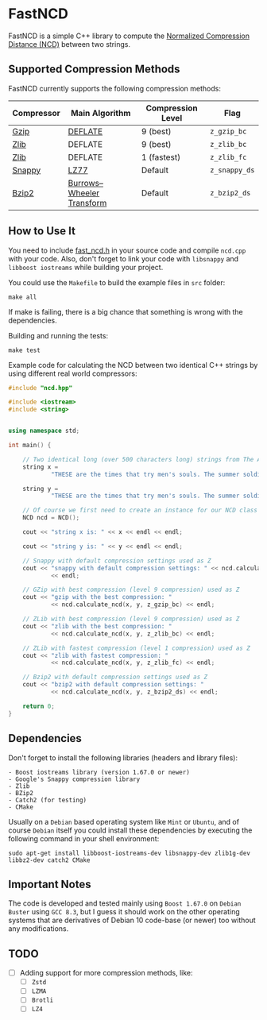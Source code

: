 # FastNCD

FastNCD is a simple C++ library to compute the [Normalized Compression Distance (NCD)](https://en.wikipedia.org/wiki/Normalized_compression_distance) between two strings.

## Supported Compression Methods

FastNCD currently supports the following compression methods:

| Compressor | Main Algorithm | Compression Level | Flag |
|------------|----------------|-------------------|------|
| [Gzip](https://en.wikipedia.org/wiki/Gzip) | [DEFLATE](https://en.wikipedia.org/wiki/DEFLATE) | 9 (best) | `z_gzip_bc` |
| [Zlib](https://en.wikipedia.org/wiki/Zlib) | DEFLATE | 9 (best) | `z_zlib_bc` |
| [Zlib](https://en.wikipedia.org/wiki/Zlib) | DEFLATE | 1 (fastest) | `z_zlib_fc` |
| [Snappy](https://en.wikipedia.org/wiki/Snappy_(compression)) | [LZ77](https://en.wikipedia.org/wiki/LZ77_and_LZ78) | Default | `z_snappy_ds` |
| [Bzip2](https://en.wikipedia.org/wiki/Bzip2) | [Burrows–Wheeler Transform](https://en.wikipedia.org/wiki/Burrows–Wheeler_transform) | Default | `z_bzip2_ds` |


## How to Use It

You need to include [fast_ncd.h](fast_ncd.h) in your source code and compile `ncd.cpp` with your code. Also, don't forget to link your
code with `libsnappy` and `libboost iostreams` while building your project.

You could use the `Makefile` to build the example files in `src` folder:

    make all

If make is failing, there is a big chance that something is wrong with the dependencies.

Building and running the tests:

    make test

Example code for calculating the NCD between two identical C++ strings by using different real world compressors:

```cpp
#include "ncd.hpp"

#include <iostream>
#include <string>


using namespace std;

int main() {

    // Two identical long (over 500 characters long) strings from The American Crisis by Thomas Paine
    string x =
            "THESE are the times that try men's souls. The summer soldier and the sunshine patriot will, in this crisis, shrink from the service of their country; but he that stands by it now deserves the love and thanks of man and woman. Tyranny, like hell, is not easily conquered; yet we have this consolation with us, that the harder the conflict, the more glorious the triumph. What we obtain too cheap, we esteem too lightly: it is dearness only that gives everything its value. Heaven knows how to put a proper price upon its goods, and it would be strange indeed if so celestial an article as FREEDOM should not be highly rated";

    string y =
            "THESE are the times that try men's souls. The summer soldier and the sunshine patriot will, in this crisis, shrink from the service of their country; but he that stands by it now deserves the love and thanks of man and woman. Tyranny, like hell, is not easily conquered; yet we have this consolation with us, that the harder the conflict, the more glorious the triumph. What we obtain too cheap, we esteem too lightly: it is dearness only that gives everything its value. Heaven knows how to put a proper price upon its goods, and it would be strange indeed if so celestial an article as FREEDOM should not be highly rated";

    // Of course we first need to create an instance for our NCD class ;)
    NCD ncd = NCD();

    cout << "string x is: " << x << endl << endl;

    cout << "string y is: " << y << endl << endl;

    // Snappy with default compression settings used as Z
    cout << "snappy with default compression settings: " << ncd.calculate_ncd(x, y, z_snappy_ds)
            << endl;

    // GZip with best compression (level 9 compression) used as Z
    cout << "gzip with the best compression: "
            << ncd.calculate_ncd(x, y, z_gzip_bc) << endl;

    // ZLib with best compression (level 9 compression) used as Z
    cout << "zlib with the best compression: "
            << ncd.calculate_ncd(x, y, z_zlib_bc) << endl;

    // ZLib with fastest compression (level 1 compression) used as Z
    cout << "zlib with fastest compression: "
            << ncd.calculate_ncd(x, y, z_zlib_fc) << endl;

    // Bzip2 with default compression settings used as Z
    cout << "bzip2 with default compression settings: "
            << ncd.calculate_ncd(x, y, z_bzip2_ds) << endl;

    return 0;
}
```

## Dependencies

Don't forget to install the following libraries (headers and library files):

    - Boost iostreams library (version 1.67.0 or newer)
    - Google's Snappy compression library
    - Zlib
    - BZip2
    - Catch2 (for testing)
    - CMake

Usually on a `Debian` based operating system like `Mint` or `Ubuntu`, and of course `Debian` itself you could install
these dependencies by executing the following command in your shell environment:

    sudo apt-get install libboost-iostreams-dev libsnappy-dev zlib1g-dev libbz2-dev catch2 CMake

## Important Notes

The code is developed and tested mainly using `Boost 1.67.0` on `Debian Buster` using `GCC 8.3`, but I guess it should
work on the other operating systems that are derivatives of Debian 10 code-base (or newer) too without any
modifications.

## TODO

- [ ] Adding support for more compression methods, like:
    - [ ] `Zstd`
    - [ ] `LZMA`
    - [ ] `Brotli`
    - [ ] `LZ4`
